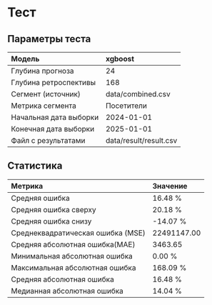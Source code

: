 # Тест  
## Параметры теста
| Модель| xgboost
| :--- | :---
|Глубина прогноза| 24
|Глубина ретроспективы| 168
|Сегмент (источник)| data/combined.csv
|Метрика сегмента| Посетители
|Начальная дата выборки| 2024-01-01
|Конечная дата выборки| 2025-01-01
|Файл с результатами| data/result/result.csv

## Статистика
| Метрика| Значение
| :--- | :---
|Средняя ошибка| 16.48 %
|Средняя ошибка сверху| 20.18 %
|Средняя ошибка снизу| -14.07 %
|Среднеквадратическая ошибка (MSE)| 22491147.00
|Cредняя абсолютная ошибка(MAE)| 3463.65
|Минимальная абсолютная ошибка | 0.00 %
|Максимальная абсолютная ошибка | 168.09 %
|Cредняя абсолютная ошибка| 16.48 %
|Медианная абсолютная ошибка | 14.04 %
